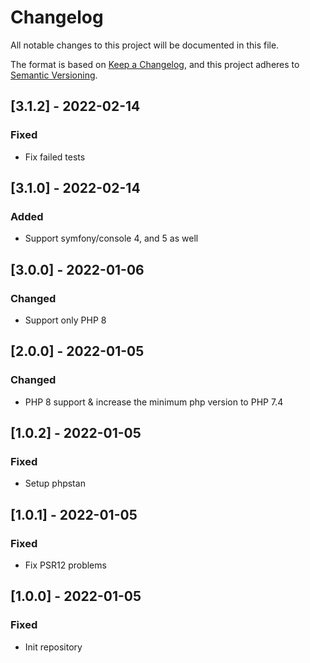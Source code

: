 # Changelog
All notable changes to this project will be documented in this file.

The format is based on [Keep a Changelog](https://keepachangelog.com/en/1.0.0/),
and this project adheres to [Semantic Versioning](https://semver.org/spec/v2.0.0.html).

## [3.1.2] - 2022-02-14
### Fixed
- Fix failed tests

## [3.1.0] - 2022-02-14
### Added
- Support symfony/console 4, and 5 as well

## [3.0.0] - 2022-01-06
### Changed
- Support only PHP 8

## [2.0.0] - 2022-01-05
### Changed
- PHP 8 support & increase the minimum php version to PHP 7.4

## [1.0.2] - 2022-01-05
### Fixed
- Setup phpstan

## [1.0.1] - 2022-01-05
### Fixed
- Fix PSR12 problems

## [1.0.0] - 2022-01-05
### Fixed
- Init repository
